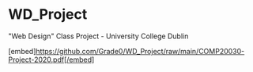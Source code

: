 # WD_Project
"Web Design" Class Project - University College Dublin

[embed]https://github.com/Grade0/WD_Project/raw/main/COMP20030-Project-2020.pdf[/embed]
